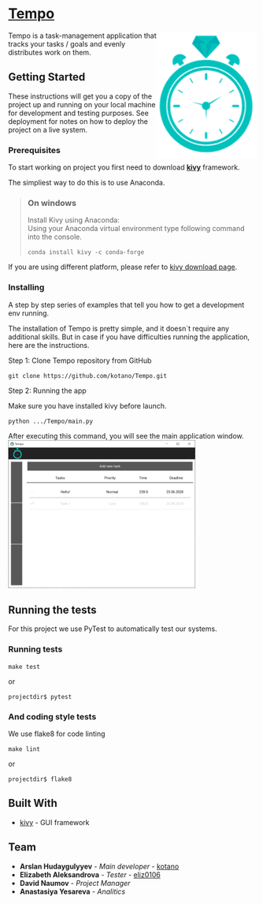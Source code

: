 # [Tempo](https://kotano.github.io/Tempo/docs/sources/logo.png)

<img alt="Tempo icon" align="right" height="256" src="./docs/sources/logo.png"/>

Tempo is a task-management application that tracks your tasks / goals and evenly distributes work on them. 

## Getting Started

These instructions will get you a copy of the project up and running on your local machine for development and testing purposes. 
See deployment for notes on how to deploy the project on a live system.


### Prerequisites

To start working on project you first need to download [__kivy__](https://github.com/kivy/kivy) framework.

The simpliest way to do this is to use Anaconda.
> ### On windows
>Install Kivy using Anaconda:  
>Using your Anaconda virtual environment type following command into the console.  
>```
>conda install kivy -c conda-forge
>```
>
If you are using different platform, please refer to [kivy download page](https://kivy.org/#download).


### Installing

A step by step series of examples that tell you how to get a development env running.

The installation of Tempo is pretty simple, and it doesn`t require any additional skills. But in case if you have difficulties running the application, here are the instructions.

Step 1: Clone Tempo repository from GitHub

```
git clone https://github.com/kotano/Tempo.git
```

Step 2: Running the app

Make sure you have installed kivy before launch.

```
python .../Tempo/main.py
```
After executing this command, you will see the main application window.
<img alt="Main application window" align="" height="300" src="./docs/sources/main_window.png"/>

## Running the tests

For this project we use PyTest to automatically test our systems.

### Running tests

```
make test
``` 
or  
```
projectdir$ pytest
``` 

### And coding style tests

We use flake8 for code linting

```
make lint
```
or
```
projectdir$ flake8
```

## Built With

* [kivy](https://kivy.org) - GUI framework


## Team

* **Arslan Hudaygulyyev** - *Main developer* - [kotano](https://github.com/kotano)
* **Elizabeth Aleksandrova** - *Tester* - [eliz0106](https://github.com/eliz0106)
* **David Naumov** - *Project Manager*
* **Anastasiya Yesareva** - *Analitics*